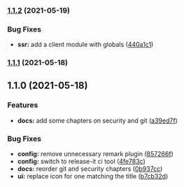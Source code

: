 ### [1.1.2](https://github.com/mstream/software-engineering-reference/compare/1.1.1...1.1.2) (2021-05-19)


### Bug Fixes

* **ssr:** add a client module with globals ([440a1c1](https://github.com/mstream/software-engineering-reference/commit/440a1c11a1fa72f6343728b7cd4bd5d56d420f73))

### [1.1.1](https://github.com/mstream/software-engineering-reference/compare/1.1.0...1.1.1) (2021-05-18)

## 1.1.0 (2021-05-18)


### Features

* **docs:** add some chapters on security and git ([a39ed7f](https://github.com/mstream/software-engineering-reference/commit/a39ed7ffc8a79d14063fb81c6ff566a92f64f3b9))


### Bug Fixes

* **config:** remove unnecessary remark plugin ([857266f](https://github.com/mstream/software-engineering-reference/commit/857266f75c8b2004ce77265fe276cada6e00fcd8))
* **config:** switch to release-it ci tool ([4fe783c](https://github.com/mstream/software-engineering-reference/commit/4fe783c7dce3fed1dafaaa060ea064c4976bf798))
* **docs:** reorder git and security chapters ([0b937cc](https://github.com/mstream/software-engineering-reference/commit/0b937ccdf196476d70b2c5cd7a33a587cf6943f9))
* **ui:** replace icon for one matching the title ([b7cb32d](https://github.com/mstream/software-engineering-reference/commit/b7cb32dc435e4f5c51da951e803b75db573bb22b))

